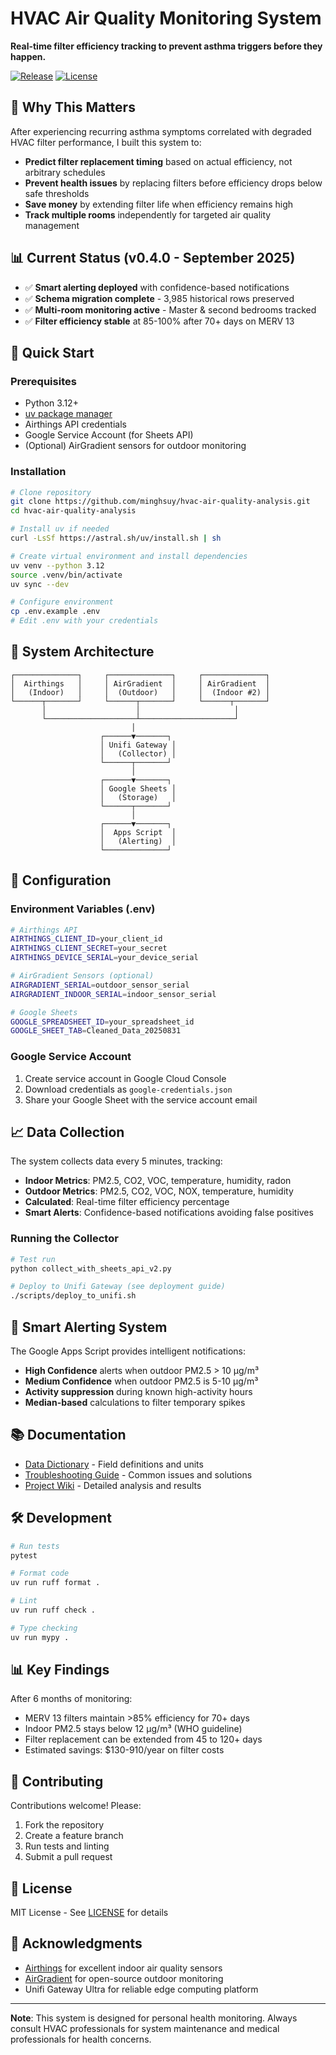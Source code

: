 # HVAC Air Quality Monitoring System

**Real-time filter efficiency tracking to prevent asthma triggers before they happen.**

[![Release](https://img.shields.io/github/v/release/minghsuy/hvac-air-quality-analysis)](https://github.com/minghsuy/hvac-air-quality-analysis/releases)
[![License](https://img.shields.io/badge/license-MIT-blue.svg)](LICENSE)

## 🎯 Why This Matters

After experiencing recurring asthma symptoms correlated with degraded HVAC filter performance, I built this system to:
- **Predict filter replacement timing** based on actual efficiency, not arbitrary schedules
- **Prevent health issues** by replacing filters before efficiency drops below safe thresholds
- **Save money** by extending filter life when efficiency remains high
- **Track multiple rooms** independently for targeted air quality management

## 📊 Current Status (v0.4.0 - September 2025)

- ✅ **Smart alerting deployed** with confidence-based notifications
- ✅ **Schema migration complete** - 3,985 historical rows preserved
- ✅ **Multi-room monitoring active** - Master & second bedrooms tracked
- ✅ **Filter efficiency stable** at 85-100% after 70+ days on MERV 13

## 🚀 Quick Start

### Prerequisites
- Python 3.12+
- [uv package manager](https://github.com/astral-sh/uv)
- Airthings API credentials
- Google Service Account (for Sheets API)
- (Optional) AirGradient sensors for outdoor monitoring

### Installation

```bash
# Clone repository
git clone https://github.com/minghsuy/hvac-air-quality-analysis.git
cd hvac-air-quality-analysis

# Install uv if needed
curl -LsSf https://astral.sh/uv/install.sh | sh

# Create virtual environment and install dependencies
uv venv --python 3.12
source .venv/bin/activate
uv sync --dev

# Configure environment
cp .env.example .env
# Edit .env with your credentials
```

## 📡 System Architecture

```
┌──────────────┐     ┌──────────────┐     ┌──────────────┐
│  Airthings   │     │ AirGradient  │     │ AirGradient  │
│   (Indoor)   │     │  (Outdoor)   │     │  (Indoor #2) │
└──────┬───────┘     └──────┬───────┘     └──────┬───────┘
       │                    │                     │
       └────────────────────┴─────────────────────┘
                           │
                    ┌──────▼───────┐
                    │ Unifi Gateway │
                    │   (Collector) │
                    └──────┬───────┘
                           │
                    ┌──────▼───────┐
                    │ Google Sheets │
                    │   (Storage)   │
                    └──────┬───────┘
                           │
                    ┌──────▼───────┐
                    │  Apps Script  │
                    │   (Alerting)  │
                    └──────────────┘
```

## 🔧 Configuration

### Environment Variables (.env)
```bash
# Airthings API
AIRTHINGS_CLIENT_ID=your_client_id
AIRTHINGS_CLIENT_SECRET=your_secret
AIRTHINGS_DEVICE_SERIAL=your_device_serial

# AirGradient Sensors (optional)
AIRGRADIENT_SERIAL=outdoor_sensor_serial
AIRGRADIENT_INDOOR_SERIAL=indoor_sensor_serial

# Google Sheets
GOOGLE_SPREADSHEET_ID=your_spreadsheet_id
GOOGLE_SHEET_TAB=Cleaned_Data_20250831
```

### Google Service Account
1. Create service account in Google Cloud Console
2. Download credentials as `google-credentials.json`
3. Share your Google Sheet with the service account email

## 📈 Data Collection

The system collects data every 5 minutes, tracking:

- **Indoor Metrics**: PM2.5, CO2, VOC, temperature, humidity, radon
- **Outdoor Metrics**: PM2.5, CO2, VOC, NOX, temperature, humidity
- **Calculated**: Real-time filter efficiency percentage
- **Smart Alerts**: Confidence-based notifications avoiding false positives

### Running the Collector

```bash
# Test run
python collect_with_sheets_api_v2.py

# Deploy to Unifi Gateway (see deployment guide)
./scripts/deploy_to_unifi.sh
```

## 🔔 Smart Alerting System

The Google Apps Script provides intelligent notifications:

- **High Confidence** alerts when outdoor PM2.5 > 10 μg/m³
- **Medium Confidence** when outdoor PM2.5 is 5-10 μg/m³
- **Activity suppression** during known high-activity hours
- **Median-based** calculations to filter temporary spikes

## 📚 Documentation

- [Data Dictionary](DATA_DICTIONARY.md) - Field definitions and units
- [Troubleshooting Guide](TROUBLESHOOTING.md) - Common issues and solutions
- [Project Wiki](https://github.com/minghsuy/hvac-air-quality-analysis/wiki) - Detailed analysis and results

## 🛠️ Development

```bash
# Run tests
pytest

# Format code
uv run ruff format .

# Lint
uv run ruff check .

# Type checking
uv run mypy .
```

## 📊 Key Findings

After 6 months of monitoring:
- MERV 13 filters maintain >85% efficiency for 70+ days
- Indoor PM2.5 stays below 12 μg/m³ (WHO guideline)
- Filter replacement can be extended from 45 to 120+ days
- Estimated savings: $130-910/year on filter costs

## 🤝 Contributing

Contributions welcome! Please:
1. Fork the repository
2. Create a feature branch
3. Run tests and linting
4. Submit a pull request

## 📄 License

MIT License - See [LICENSE](LICENSE) for details

## 🙏 Acknowledgments

- [Airthings](https://www.airthings.com/) for excellent indoor air quality sensors
- [AirGradient](https://www.airgradient.com/) for open-source outdoor monitoring
- Unifi Gateway Ultra for reliable edge computing platform

---

**Note**: This system is designed for personal health monitoring. Always consult HVAC professionals for system maintenance and medical professionals for health concerns.